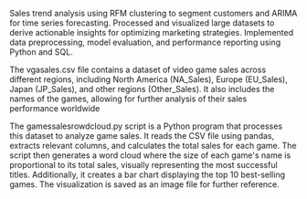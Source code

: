 Sales trend analysis using RFM clustering to segment customers and ARIMA for time series forecasting. Processed and visualized large datasets to derive actionable insights for optimizing marketing strategies. 
Implemented data preprocessing, model evaluation, and performance reporting using Python and SQL.

The vgasales.csv file contains a dataset of video game sales across different regions, including North America (NA_Sales), Europe (EU_Sales), Japan (JP_Sales), and other regions (Other_Sales). 
It also includes the names of the games, allowing for further analysis of their sales performance worldwide

The gamessalesrowdcloud.py script is a Python program that processes this dataset to analyze game sales. It reads the CSV file using pandas, extracts relevant columns, and calculates the total sales for each game. 
The script then generates a word cloud where the size of each game's name is proportional to its total sales, visually representing the most successful titles. 
Additionally, it creates a bar chart displaying the top 10 best-selling games. The visualization is saved as an image file for further reference.
